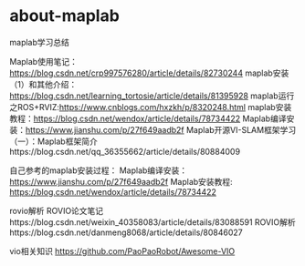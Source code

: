 # about-maplab
maplab学习总结


Maplab使用笔记：https://blog.csdn.net/crp997576280/article/details/82730244
maplab安装（1）和其他介绍：https://blog.csdn.net/learning_tortosie/article/details/81395928
maplab运行之ROS+RVIZ:https://www.cnblogs.com/hxzkh/p/8320248.html
maplab安装教程：https://blog.csdn.net/wendox/article/details/78734422
Maplab编译安装：https://www.jianshu.com/p/27f649aadb2f
Maplab开源VI-SLAM框架学习（一）：Maplab框架简介https://blog.csdn.net/qq_36355662/article/details/80884009


自己参考的maplab安装过程：
Maplab编译安装：https://www.jianshu.com/p/27f649aadb2f
Maplab安装教程: https://blog.csdn.net/wendox/article/details/78734422

rovio解析
ROVIO论文笔记https://blog.csdn.net/weixin_40358083/article/details/83088591
ROVIO解析https://blog.csdn.net/danmeng8068/article/details/80846027

vio相关知识
https://github.com/PaoPaoRobot/Awesome-VIO
